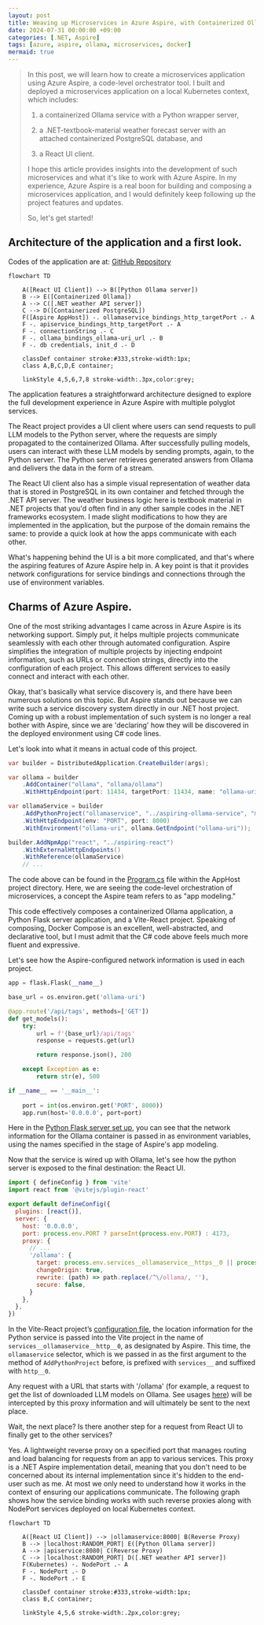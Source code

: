 ```yaml
---
layout: post
title: Weaving up Microservices in Azure Aspire, with Containerized Ollama Included (Part 1, local Kubernetes deployment) 
date: 2024-07-31 00:00:00 +09:00
categories: [.NET, Aspire]
tags: [azure, aspire, ollama, microservices, docker]            
mermaid: true
---
```


> In this post, we will learn how to create a microservices application using Azure Aspire, a code-level orchestrator tool. I built and deployed a microservices application on a local Kubernetes context, which includes:
> 
> 1) a containerized Ollama service with a Python wrapper server,
>
> 2) a .NET-textbook-material weather forecast server with an attached containerized PostgreSQL database, and
>
> 3) a React UI client.
> 
> I hope this article provides insights into the development of such microservices and what it's like to work with Azure Aspire. In my experience, Azure Aspire is a real boon for building and composing a microservices application, and I would definitely keep following up the project features and updates. 
> 
> So, let's get started!

## Architecture of the application and a first look.  

Codes of the application are at: [GitHub Repository](https://github.com/CynicDog/Aspiring-Ollama)

``` mermaid
flowchart TD
    
    A([React UI Client]) --> B([Python Ollama server])
    B --> E([Containerized Ollama])
    A --> C([.NET weather API server])
    C --> D([Containerized PostgreSQL])
    F([Aspire AppHost]) -. ollamaservice_bindings_http_targetPort .- A
    F -. apiservice_bindings_http_targetPort .- A
    F -. connectionString .- C
    F -. ollama_bindings_ollama-uri_url .- B
    F -. db credentials, init_d .- D
     
    classDef container stroke:#333,stroke-width:1px;
    class A,B,C,D,E container;

    linkStyle 4,5,6,7,8 stroke-width:.3px,color:grey;
```
The application features a straightforward architecture designed to explore the full development experience in Azure Aspire with multiple polyglot services.

The React project provides a UI client where users can send requests to pull LLM models to the Python server, where the requests are simply propagated to the containerized Ollama. After successfully pulling models, users can interact with these LLM models by sending prompts, again, to the Python server. The Python server retrieves generated answers from Ollama and delivers the data in the form of a stream.

The React UI client also has a simple visual representation of weather data that is stored in PostgreSQL in its own container and fetched through the .NET API server. The weather business logic here is textbook material in .NET projects that you'd often find in any other sample codes in the .NET frameworks ecosystem. I made slight modifications to how they are implemented in the application, but the purpose of the domain remains the same: to provide a quick look at how the apps communicate with each other.

What's happening behind the UI is a bit more complicated, and that's where the aspiring features of Azure Aspire help in. A key point is that it provides network configurations for service bindings and connections through the use of environment variables.

## Charms of Azure Aspire.  

One of the most striking advantages I came across in Azure Aspire is its networking support. Simply put, it helps multiple projects communicate seamlessly with each other through automated configuration. Aspire simplifies the integration of multiple projects by injecting endpoint information, such as URLs or connection strings, directly into the configuration of each project. This allows different services to easily connect and interact with each other. 

Okay, that's basically what service discovery is, and there have been numerous solutions on this topic. But Aspire stands out because we can write such a service discovery system directly in our .NET host project. Coming up with a robust implementation of such system is no longer a real bother with Aspire, since we are 'declaring' how they will be discovered in the deployed environment using C# code lines. 

Let's look into what it means in actual code of this project. 

```csharp
var builder = DistributedApplication.CreateBuilder(args);

var ollama = builder
    .AddContainer("ollama", "ollama/ollama")
    .WithHttpEndpoint(port: 11434, targetPort: 11434, name: "ollama-uri");

var ollamaService = builder
    .AddPythonProject("ollamaservice", "../aspiring-ollama-service", "main.py")
    .WithHttpEndpoint(env: "PORT", port: 8000)  
    .WithEnvironment("ollama-uri", ollama.GetEndpoint("ollama-uri"));

builder.AddNpmApp("react", "../aspiring-react")
    .WithExternalHttpEndpoints()
    .WithReference(ollamaService)
    // ... 
```

The code above can be found in the [Program.cs](https://github.com/CynicDog/Aspiring-Ollama/blob/master/AspireReact.AppHost/Program.cs) file within the AppHost project directory. Here, we are seeing the code-level orchestration of microservices, a concept the Aspire team refers to as "app modeling." 

This code effectively composes a containerized Ollama application, a Python Flask server application, and a Vite-React project. Speaking of composing, Docker Compose is an excellent, well-abstracted, and declarative tool, but I must admit that the C# code above feels much more fluent and expressive. 

Let's see how the Aspire-configured network information is used in each project.    

```python
app = flask.Flask(__name__)

base_url = os.environ.get('ollama-uri') 

@app.route('/api/tags', methods=['GET'])
def get_models():
    try:
        url = f'{base_url}/api/tags'
        response = requests.get(url)

        return response.json(), 200

    except Exception as e:
        return str(e), 500

if __name__ == '__main__':
    
    port = int(os.environ.get('PORT', 8000))
    app.run(host='0.0.0.0', port=port)
```

Here in the [Python Flask server set up](https://github.com/CynicDog/Aspiring-Ollama/blob/master/aspiring-ollama-service/main.py), you can see that the network information for the Ollama container is passed in as environment variables, using the names specified in the stage of Aspire's app modeling.

Now that the service is wired up with Ollama, let's see how the python server is exposed to the final destination: the React UI.  

```javascript
import { defineConfig } from 'vite'
import react from '@vitejs/plugin-react'

export default defineConfig({
  plugins: [react()],
  server: {
    host: '0.0.0.0',
    port: process.env.PORT ? parseInt(process.env.PORT) : 4173,
    proxy: {
      // ... 
      '/ollama': {
        target: process.env.services__ollamaservice__https__0 || process.env.services__ollamaservice__http__0,
        changeOrigin: true,
        rewrite: (path) => path.replace(/^\/ollama/, ''),
        secure: false,
      }
    },
  },
})
```

In the Vite-React project’s [configuration file](https://github.com/CynicDog/Aspiring-Ollama/blob/master/aspiring-react/vite.config.js), the location information for the Python service is passed into the Vite project in the name of `services__ollamaservice__http__0`, as designated by Aspire. This time, the `ollamaservice` selector, which is we passed in as the first argument to the method of `AddPythonProject` before, is prefixed with `services__` and suffixed with `http__0`. 

Any request with a URL that starts with '/ollama' (for example, a request to get the list of downloaded LLM models on Ollama. See usages [here](https://github.com/CynicDog/Aspiring-Ollama/blob/master/aspiring-react/src/component/OllamaAPI.jsx)) will be intercepted by this proxy information and will ultimately be sent to the next place. 

Wait, the next place? Is there another step for a request from React UI to finally get to the other services? 

Yes. A lightweight reverse proxy on a specified port that manages routing and load balancing for requests from an app to various services. This proxy is a .NET Aspire implementation detail, meaning that you don't need to be concerned about its internal implementation since it's hidden to the end-user such as me. At most we only need to understand how it works in the context of ensuring our applications communicate. The following graph shows how the service binding works with such reverse proxies along with NodePort services deployed on local Kubernetes context. 

```mermaid
flowchart TD
    
    A([React UI Client]) --> |ollamaservice:8000| B(Reverse Proxy)
    B --> |localhost:RANDOM_PORT| E([Python Ollama server])
    A --> |apiservice:8080| C(Reverse Proxy)
    C --> |localhost:RANDOM_PORT| D([.NET weather API server])
    F(Kubernetes) -. NodePort .- A 
    F -. NodePort .- D
    F -. NodePort .- E

    classDef container stroke:#333,stroke-width:1px;
    class B,C container;

    linkStyle 4,5,6 stroke-width:.2px,color:grey;
```

